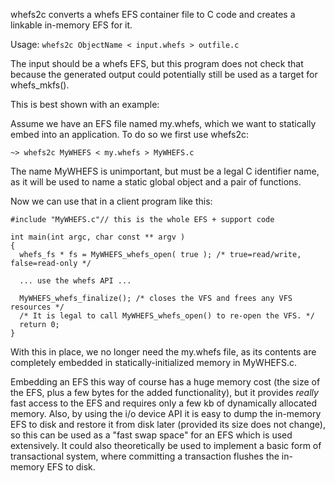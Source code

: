 whefs2c converts a whefs EFS container file to C code and creates a linkable in-memory EFS for it.

Usage: `whefs2c ObjectName < input.whefs > outfile.c`

The input should be a whefs EFS, but this program does not check that because the generated output could potentially still be used as a target for whefs\_mkfs().

This is best shown with an example:

Assume we have an EFS file named my.whefs, which we want to statically embed into an application. To do so we first use whefs2c:

```
~> whefs2c MyWHEFS < my.whefs > MyWHEFS.c
```

The name MyWHEFS is unimportant, but must be a legal C identifier name, as it will be used to name a static global object and a pair of functions.

Now we can use that in a client program like this:

```
#include "MyWHEFS.c"// this is the whole EFS + support code

int main(int argc, char const ** argv )
{
  whefs_fs * fs = MyWHEFS_whefs_open( true ); /* true=read/write, false=read-only */

  ... use the whefs API ...

  MyWHEFS_whefs_finalize(); /* closes the VFS and frees any VFS resources */
  /* It is legal to call MyWHEFS_whefs_open() to re-open the VFS. */
  return 0;
}
```

With this in place, we no longer need the my.whefs file, as its contents are completely embedded in statically-initialized memory in MyWHEFS.c.

Embedding an EFS this way of course has a huge memory cost (the size of the EFS, plus a few bytes for the added functionality), but it provides <em>really</em> fast access to the EFS and requires only a few kb of dynamically allocated memory. Also, by using the i/o device API it is easy to dump the in-memory EFS to disk and restore it from disk later (provided its size does not change), so this can be used as a "fast swap space" for an EFS which is used extensively. It could also theoretically be used to implement a basic form of transactional system, where committing a transaction flushes the in-memory EFS to disk.